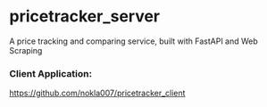 # pricetracker_server
A price tracking and comparing service, built with FastAPI and Web Scraping


### Client Application: 
https://github.com/nokla007/pricetracker_client
